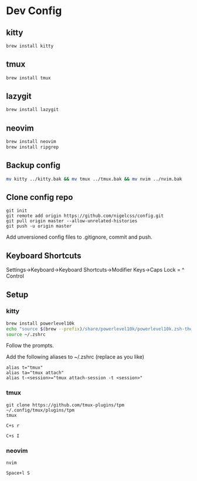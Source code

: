 # Dev Config

## kitty
```bash
brew install kitty
```

## tmux
```bash
brew install tmux
```

## lazygit
```bash
brew install lazygit
```

## neovim
```bash
brew install neovim
brew install ripgrep
```

## Backup config
```zsh
mv kitty ../kitty.bak && mv tmux ../tmux.bak && mv nvim ../nvim.bak
```

## Clone config repo
```
git init
git remote add origin https://github.com/nigelcss/config.git
git pull origin master --allow-unrelated-histories
git push -u origin master
```

Add unversioned config files to .gitignore, commit and push.

## Keyboard Shortcuts
Settings->Keyboard->Keyboard Shortcuts->Modifier Keys->Caps Lock = ^ Control

## Setup

### kitty
```bash
brew install powerlevel10k
echo "source $(brew --prefix)/share/powerlevel10k/powerlevel10k.zsh-theme" >>~/.zshrc
source ~/.zshrc
```

Follow the prompts.

Add the following aliases to ~/.zshrc (replace <session> as you like)
```
alias t="tmux"
alias ta="tmux attach"
alias t-<session>="tmux attach-session -t <session>"
```

### tmux
```
git clone https://github.com/tmux-plugins/tpm ~/.config/tmux/plugins/tpm
tmux
```
`C+s r`

`C+s I`

### neovim
```
nvim
```

`Space+l S`
